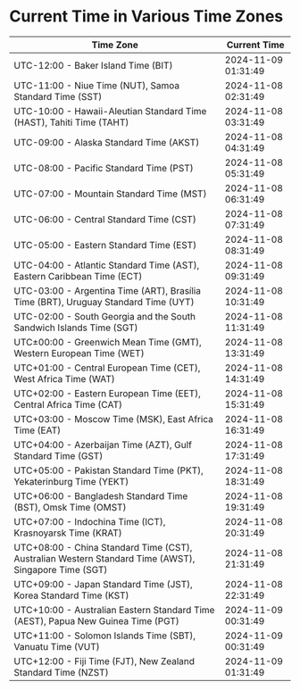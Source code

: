 # Current Time in Various Time Zones

| Time Zone | Current Time |
|-----------|--------------|
| UTC-12:00 - Baker Island Time (BIT) | 2024-11-09 01:31:49 |
| UTC-11:00 - Niue Time (NUT), Samoa Standard Time (SST) | 2024-11-08 02:31:49 |
| UTC-10:00 - Hawaii-Aleutian Standard Time (HAST), Tahiti Time (TAHT) | 2024-11-08 03:31:49 |
| UTC-09:00 - Alaska Standard Time (AKST) | 2024-11-08 04:31:49 |
| UTC-08:00 - Pacific Standard Time (PST) | 2024-11-08 05:31:49 |
| UTC-07:00 - Mountain Standard Time (MST) | 2024-11-08 06:31:49 |
| UTC-06:00 - Central Standard Time (CST) | 2024-11-08 07:31:49 |
| UTC-05:00 - Eastern Standard Time (EST) | 2024-11-08 08:31:49 |
| UTC-04:00 - Atlantic Standard Time (AST), Eastern Caribbean Time (ECT) | 2024-11-08 09:31:49 |
| UTC-03:00 - Argentina Time (ART), Brasília Time (BRT), Uruguay Standard Time (UYT) | 2024-11-08 10:31:49 |
| UTC-02:00 - South Georgia and the South Sandwich Islands Time (SGT) | 2024-11-08 11:31:49 |
| UTC±00:00 - Greenwich Mean Time (GMT), Western European Time (WET) | 2024-11-08 13:31:49 |
| UTC+01:00 - Central European Time (CET), West Africa Time (WAT) | 2024-11-08 14:31:49 |
| UTC+02:00 - Eastern European Time (EET), Central Africa Time (CAT) | 2024-11-08 15:31:49 |
| UTC+03:00 - Moscow Time (MSK), East Africa Time (EAT) | 2024-11-08 16:31:49 |
| UTC+04:00 - Azerbaijan Time (AZT), Gulf Standard Time (GST) | 2024-11-08 17:31:49 |
| UTC+05:00 - Pakistan Standard Time (PKT), Yekaterinburg Time (YEKT) | 2024-11-08 18:31:49 |
| UTC+06:00 - Bangladesh Standard Time (BST), Omsk Time (OMST) | 2024-11-08 19:31:49 |
| UTC+07:00 - Indochina Time (ICT), Krasnoyarsk Time (KRAT) | 2024-11-08 20:31:49 |
| UTC+08:00 - China Standard Time (CST), Australian Western Standard Time (AWST), Singapore Time (SGT) | 2024-11-08 21:31:49 |
| UTC+09:00 - Japan Standard Time (JST), Korea Standard Time (KST) | 2024-11-08 22:31:49 |
| UTC+10:00 - Australian Eastern Standard Time (AEST), Papua New Guinea Time (PGT) | 2024-11-09 00:31:49 |
| UTC+11:00 - Solomon Islands Time (SBT), Vanuatu Time (VUT) | 2024-11-09 00:31:49 |
| UTC+12:00 - Fiji Time (FJT), New Zealand Standard Time (NZST) | 2024-11-09 01:31:49 |
